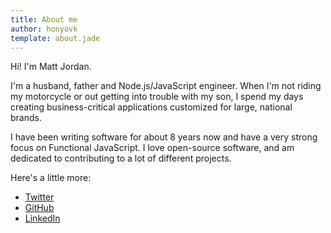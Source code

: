 ```yaml
---
title: About me
author: honyovk
template: about.jade
---
```


Hi! I'm Matt Jordan.

I'm a husband, father and Node.js/JavaScript engineer. When I'm not riding my motorcycle or out getting into trouble with my son, I spend my days creating business-critical applications customized for large, national brands.

I have been writing software for about 8 years now and have a very strong focus on Functional JavaScript. I love open-source software, and am dedicated to contributing to a lot of different projects.

Here's a little more:

* [Twitter](https://twitter.com/honyovk)
* [GitHub](https://github.com/mbjordan)
* [LinkedIn](https://www.linkedin.com/in/mbjordan)
